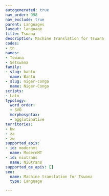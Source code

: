 ```yaml
---
autogenerated: true
nav_order: 998
nav_exclude: true
parent: Languages
layout: language
title: Tswana
description: Machine translation for Tswana
codes:
- tn
names:
- Tswana
- Setswana
family:
- slug: bantu
  name: Bantu
- slug: niger-congo
  name: Niger-Congo
scripts:
- Latn
typology:
  word_order:
  - SVO
  morphosyntax:
  - agglutinative
territories:
- bw
- za
- zw
supported_apis:
- id: modernmt
  name: ModernMT
- id: niutrans
  name: Niutrans
supported_qe_apis: []
seo:
  name: Machine translation for Tswana
  type: Language

---
```


